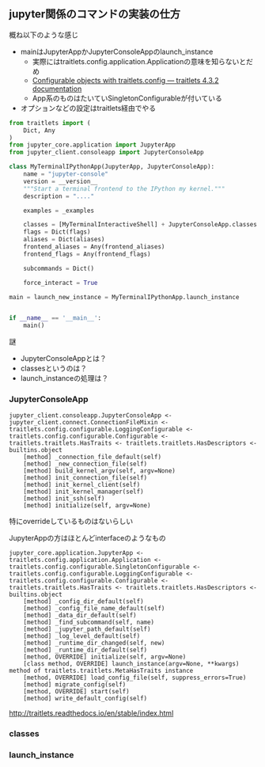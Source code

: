 ## jupyter関係のコマンドの実装の仕方

概ね以下のような感じ

- mainはJupyterAppかJupyterConsoleAppのlaunch_instance
  - 実際にはtraitlets.config.application.Applicationの意味を知らないとだめ
  - [Configurable objects with traitlets.config — traitlets 4.3.2 documentation](https://traitlets.readthedocs.io/en/stable/config.html "Configurable objects with traitlets.config — traitlets 4.3.2 documentation")
  - App系のものはたいていSingletonConfigurableが付いている
- オプションなどの設定はtraitlets経由でやる

```python
from traitlets import (
    Dict, Any
)
from jupyter_core.application import JupyterApp
from jupyter_client.consoleapp import JupyterConsoleApp

class MyTerminalIPythonApp(JupyterApp, JupyterConsoleApp):
    name = "jupyter-console"
    version = __version__
    """Start a terminal frontend to the IPython my kernel."""
    description = "...."

    examples = _examples

    classes = [MyTerminalInteractiveShell] + JupyterConsoleApp.classes
    flags = Dict(flags)
    aliases = Dict(aliases)
    frontend_aliases = Any(frontend_aliases)
    frontend_flags = Any(frontend_flags)

    subcommands = Dict()

    force_interact = True

main = launch_new_instance = MyTerminalIPythonApp.launch_instance


if __name__ == '__main__':
    main()
```

謎

- JupyterConsoleAppとは？
- classesというのは？
- launch_instanceの処理は？

### JupyterConsoleApp

```
jupyter_client.consoleapp.JupyterConsoleApp <- jupyter_client.connect.ConnectionFileMixin <- traitlets.config.configurable.LoggingConfigurable <- traitlets.config.configurable.Configurable <- traitlets.traitlets.HasTraits <- traitlets.traitlets.HasDescriptors <- builtins.object
    [method] _connection_file_default(self)
    [method] _new_connection_file(self)
    [method] build_kernel_argv(self, argv=None)
    [method] init_connection_file(self)
    [method] init_kernel_client(self)
    [method] init_kernel_manager(self)
    [method] init_ssh(self)
    [method] initialize(self, argv=None)
```

特にoverrideしているものはないらしい

JupyterAppの方はほとんどinterfaceのようなもの

```
jupyter_core.application.JupyterApp <- traitlets.config.application.Application <- traitlets.config.configurable.SingletonConfigurable <- traitlets.config.configurable.LoggingConfigurable <- traitlets.config.configurable.Configurable <- traitlets.traitlets.HasTraits <- traitlets.traitlets.HasDescriptors <- builtins.object
    [method] _config_dir_default(self)
    [method] _config_file_name_default(self)
    [method] _data_dir_default(self)
    [method] _find_subcommand(self, name)
    [method] _jupyter_path_default(self)
    [method] _log_level_default(self)
    [method] _runtime_dir_changed(self, new)
    [method] _runtime_dir_default(self)
    [method, OVERRIDE] initialize(self, argv=None)
    [class method, OVERRIDE] launch_instance(argv=None, **kwargs) method of traitlets.traitlets.MetaHasTraits instance
    [method, OVERRIDE] load_config_file(self, suppress_errors=True)
    [method] migrate_config(self)
    [method, OVERRIDE] start(self)
    [method] write_default_config(self)
```

http://traitlets.readthedocs.io/en/stable/index.html

### classes

### launch_instance


